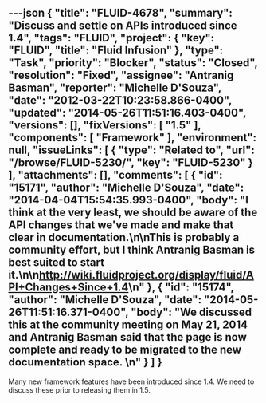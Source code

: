 ---json
{
  "title": "FLUID-4678",
  "summary": "Discuss and settle on APIs introduced since 1.4",
  "tags": "FLUID",
  "project": {
    "key": "FLUID",
    "title": "Fluid Infusion"
  },
  "type": "Task",
  "priority": "Blocker",
  "status": "Closed",
  "resolution": "Fixed",
  "assignee": "Antranig Basman",
  "reporter": "Michelle D'Souza",
  "date": "2012-03-22T10:23:58.866-0400",
  "updated": "2014-05-26T11:51:16.403-0400",
  "versions": [],
  "fixVersions": [
    "1.5"
  ],
  "components": [
    "Framework"
  ],
  "environment": null,
  "issueLinks": [
    {
      "type": "Related to",
      "url": "/browse/FLUID-5230/",
      "key": "FLUID-5230"
    }
  ],
  "attachments": [],
  "comments": [
    {
      "id": "15171",
      "author": "Michelle D'Souza",
      "date": "2014-04-04T15:54:35.993-0400",
      "body": "I think at the very least, we should be aware of the API changes that we've made and make that clear in documentation.\n\nThis is probably a community effort, but I think Antranig Basman is best suited to start it.\n\n<http://wiki.fluidproject.org/display/fluid/API+Changes+Since+1.4>\n"
    },
    {
      "id": "15174",
      "author": "Michelle D'Souza",
      "date": "2014-05-26T11:51:16.371-0400",
      "body": "We discussed this at the community meeting on May 21, 2014 and Antranig Basman said that the page is now complete and ready to be migrated to the new documentation space.&#x20;\n"
    }
  ]
}
---
Many new framework features have been introduced since 1.4. We need to discuss these prior to releasing them in 1.5.&#x20;

        
